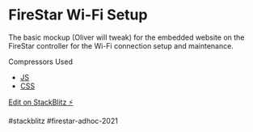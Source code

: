 # FireStar Wi-Fi Setup

The basic mockup (Oliver will tweak) for the embedded website on the FireStar controller for the Wi-Fi connection setup and maintenance.

Compressors Used
- [JS](https://javascript-minifier.com/)
- [CSS](http://css.github.io/csso/csso.html)


[Edit on StackBlitz ⚡️](https://stackblitz.com/edit/firestar-adhoc-2021)

#stackblitz
#firestar-adhoc-2021
